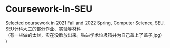 # Coursework-In-SEU

Selected coursework in 2021 Fall and 2022 Spring, Computer Science, SEU.\
SEU计科大三的部分作业、实验等材料\
（有一些做的太烂，实在没脸放出来。钻进学术垃圾箱并为自己盖上了盖子.jpg）\
